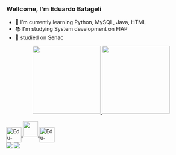 ### Wellcome, I'm Eduardo Batageli
- 🌱 I’m currently learning Python, MySQL, Java, HTML
- 📚 I'm studying System development on FIAP
- 📗 studied on Senac

<div align="center">
  <a href="https://github.com/EduBatageli">
  <img height="180em" src="https://github-readme-stats.vercel.app/api?username=EduBatageli&show_icons=true&theme=dark&include_all_commits=true&count_private=true"/>
  <img height="180em" src="https://github-readme-stats.vercel.app/api/top-langs/?username=EduBatageli&layout=compact&langs_count=7&theme=dark"/>
</div>
<div style="display: inline_block"><br>
   <img align="center" alt="Edu-MySQL" height="40" width="40" src="https://cdn.jsdelivr.net/gh/devicons/devicon/icons/mysql/mysql-original-wordmark.svg" />
   <img aling="center alt = "Edu-Python" height="40" whidth="40" src="https://cdn.jsdelivr.net/gh/devicons/devicon/icons/python/python-original.svg" />
   <img align="center" alt="Edu-Jupyter" height="40" width="40" src="https://cdn.jsdelivr.net/gh/devicons/devicon/icons/jupyter/jupyter-original-wordmark.svg" />
</div>

<div> 
  <a href="https://www.instagram.com/edubatageli" target="_blank"><img src="https://img.shields.io/badge/-Instagram-%23E4405F?style=for-the-badge&logo=instagram&logoColor=white" target="_blank"></a>
  <a href="https://www.linkedin.com/in/eduardo-moura-batageli-5b4250240/" target="_blank"><img src="https://img.shields.io/badge/-LinkedIn-%230077B5?style=for-the-badge&logo=linkedin&logoColor=white" target="_blank"></a> 
</div>

<!--
**EduBatageli/EduBatageli** is a ✨ _special_ ✨ repository because its `README.md` (this file) appears on your GitHub profile.

Here are some ideas to get you started:

- 🔭 I’m currently working on ...
- 🌱 I’m currently learning Python and MySQL
- 👯 I’m looking to collaborate on ...
- 🤔 I’m looking for help with ...
- 💬 Ask me about ...
- 📫 How to reach me: ...
- 😄 Pronouns: ...
- ⚡ Fun fact: ...
-->
